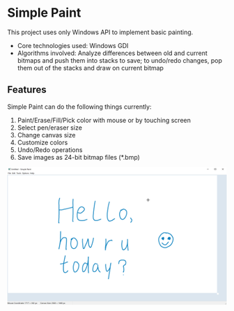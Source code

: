 # Simple Paint
This project uses only Windows API to implement basic painting.
* Core technologies used: Windows GDI
* Algorithms involved: Analyze differences between old and current bitmaps and push them into stacks to save; to undo/redo changes, pop them out of the stacks and draw on current bitmap


## Features
Simple Paint can do the following things currently:
1. Paint/Erase/Fill/Pick color with mouse or by touching screen
2. Select pen/eraser size
3. Change canvas size
4. Customize colors
5. Undo/Redo operations
6. Save images as 24-bit bitmap files (*.bmp)


![image](https://github.com/Hydr10n/Simple-Paint/blob/master/Snapshots/Win32_Simple_Paint_by_Hyd10n@GitHub.gif)

